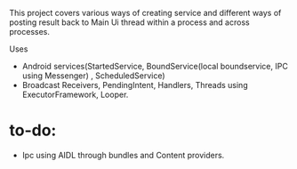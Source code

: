 
This project covers various ways of creating service and different ways of posting result back to Main Ui thread within a process and across processes.

Uses 
* Android services(StartedService, BoundService(local boundservice, IPC using Messenger) , ScheduledService)
* Broadcast Receivers, PendingIntent, Handlers, Threads using ExecutorFramework, Looper.

# to-do:

* Ipc using AIDL through bundles and Content providers.



